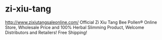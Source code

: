 zi-xiu-tang
===========

http://www.zixiutangsaleonline.com/ Official Zi Xiu Tang Bee Pollen® Online Store, Wholesale Price and 100% Herbal Slimming Product, Welcome Distributors and Retailers! Free Shipping!
